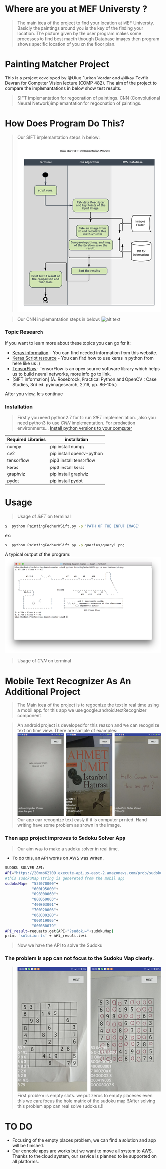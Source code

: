# Where are you at MEF Universty ? 

>The main idea of the project to find your location at MEF Universty. Basicly the paintings around you is the key of the finding your location. The picture given by the user program makes some processes to find best macth through Database images then program shows specific location of you on the floor plan.

# Painting Matcher Project
This is a project developed by @Uluç Furkan Vardar and @ilkay Tevfik Devran for Computer Vision lecture (COMP 482). The aim of the project to compare the implemantations in below show test results.
  > SIFT implemantation for regocnation of paintings.
  >CNN (Convolutional Neural Network)implemantation for regocnation of paintings.

# How Does Program Do This?
 > Our SIFT implemantation steps in below:
 ![alt text](https://raw.githubusercontent.com/ilkayDevran/Painting-Search/master/github_readMe_images/DiagramOfSIFT.png)

>Our CNN implemantation steps in below:
 ![alt text](https://34tzkp3af7ck1k675g1stf6n-wpengine.netdna-ssl.com/wp-content/uploads/2016/11/typical_cnn_architecture.png)



### Topic Research
If you want to learn more about these topics you can go for it:
* [Keras information](https://elitedatascience.com/keras-tutorial-deep-learning-in-python) - You can find needed information from this website.
* [Keras Script resource](https://gist.github.com/fchollet/0830affa1f7f19fd47b06d4cf89ed44d) - You can find how to use keras in python from here like us :)
* [TensorFlow](http://developercoding.com/tensorflow/#About-TensorFlow)- TensorFlow is an open source software library which helps us to build neural networks, more info go to link.
* [SIFT information] (A. Rosebrock, Practical Python and OpenCV : Case Studies, 3rd ed. pyimagesearch, 2016, pp. 86-105.)

After you view, lets continue

### Installation

>Firstly you need python2.7 for to run *SIFT* implementation.
,also you need python3 to use *CNN* implementation.
>For production environments...
[Install python versions to your computer](https://www.python.org/downloads/)

| Required Libraries  | installation |
| ------ | ------ |
| numpy |  pip install numpy |
| cv2 |  pip install opencv-python |
| tensorflow |  pip3 install tensorflow |
| keras |  pip3 install keras |
| graphviz |  pip install graphviz |
| pydot |  pip install pydot |


# Usage
>Usage of *SIFT* on terminal
```sh
$  python PaintingFecherWSift.py -p 'PATH OF THE INPUT IMAGE'
```
ex:
```sh
$  python PaintingFecherWSift.py -p queries/query1.png
```
 A typical output of the program:
![alt text](https://raw.githubusercontent.com/ilkayDevran/Painting-Search/master/github_readMe_images/outPutOfSIFT.png)

>Usage of *CNN* on terminal
 
# Mobile Text Recognizer As An Additional Project
> The Main idea of the project is to regocnize the text in real time using a mobil app.
for this app we use google.android.textRecognizer component.

>An android project is developed  for this reason and we can recognize text on time view.
There are sample of examples:
![alt text](https://raw.githubusercontent.com/ilkayDevran/Painting-Search/master/github_readMe_images/android%20App.png)
Our app can recognize text easly if it is computer printed.
Hand writing have some problem as shown in the image.

### Then app project improves to Sudoku Solver App 
> Our aim was to make a sudoku solver in real time.

* To do this, an API works on AWS was writen.

```sh
SUDOKU SOLVER API:
API="https://20mmb62l09.execute-api.us-east-2.amazonaws.com/prob/sudokusolver"
#this sudokuMap string is genereted from the mobil app
sudokuMap=  "530070000"+   
            "600195000"+
            "098000060"+
            "800060003"+
            "400803001"+
            "700020006"+
            "060000280"+
            "000419005"+
            "000080079"
API_result=requests.get(API+"?sudoku="+sudokuMap)
print "solution is" + API_result.text
```
>Now we have the API to solve the Sudoku

### The problem is app can not focus to the Sudoku Map clearly.
>![alt text](https://raw.githubusercontent.com/ilkayDevran/Painting-Search/master/github_readMe_images/sudoku-ex.png)
First problem is empty slots. we put zeros to empty placeses even this we cant focus the hole matrix of the sudoku map 
> !!After solving this problem app can real solve sudokus.!!

# TO DO 
* Focusing of the empty places problem, we can find a solution and app will be finished.
* Our concole apps are works but we want to move all system to AWS. Thanks to the cloud system, our service is planned to be supported on all platforms.







 
 
 











